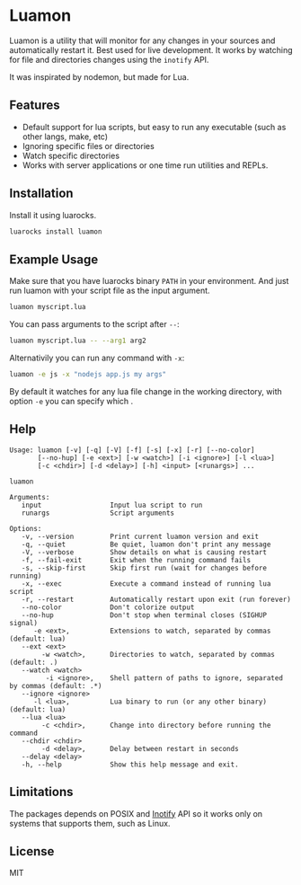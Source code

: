 # Luamon
Luamon is a utility that will monitor for any changes in your sources and automatically restart it. Best used for live development. It works by
watching for file and directories changes using the `inotify` API.

It was inspirated by nodemon, but made for Lua.

## Features

* Default support for lua scripts, but easy to run any executable (such as other langs, make, etc)
* Ignoring specific files or directories
* Watch specific directories
* Works with server applications or one time run utilities and REPLs.

## Installation

Install it using luarocks.

```bash
luarocks install luamon
```

## Example Usage

Make sure that you have luarocks binary `PATH` in your environment.
And just run luamon with your script file as the input argument.

```bash
luamon myscript.lua
```

You can pass arguments to the script after `--`:
```bash
luamon myscript.lua -- --arg1 arg2
```

Alternativily you can run any command with `-x`:
```bash
luamon -e js -x "nodejs app.js my args"
```

By default it watches for any lua file change in the working directory,
with option `-e` you can specify which .

## Help
```
Usage: luamon [-v] [-q] [-V] [-f] [-s] [-x] [-r] [--no-color]
       [--no-hup] [-e <ext>] [-w <watch>] [-i <ignore>] [-l <lua>]
       [-c <chdir>] [-d <delay>] [-h] <input> [<runargs>] ...

luamon

Arguments:
   input                 Input lua script to run
   runargs               Script arguments

Options:
   -v, --version         Print current luamon version and exit
   -q, --quiet           Be quiet, luamon don't print any message
   -V, --verbose         Show details on what is causing restart
   -f, --fail-exit       Exit when the running command fails
   -s, --skip-first      Skip first run (wait for changes before running)
   -x, --exec            Execute a command instead of running lua script
   -r, --restart         Automatically restart upon exit (run forever)
   --no-color            Don't colorize output
   --no-hup              Don't stop when terminal closes (SIGHUP signal)
      -e <ext>,          Extensions to watch, separated by commas (default: lua)
   --ext <ext>
        -w <watch>,      Directories to watch, separated by commas (default: .)
   --watch <watch>
         -i <ignore>,    Shell pattern of paths to ignore, separated by commas (default: .*)
   --ignore <ignore>
      -l <lua>,          Lua binary to run (or any other binary) (default: lua)
   --lua <lua>
        -c <chdir>,      Change into directory before running the command
   --chdir <chdir>
        -d <delay>,      Delay between restart in seconds
   --delay <delay>
   -h, --help            Show this help message and exit.
```

## Limitations

The packages depends on POSIX and [Inotify](https://en.wikipedia.org/wiki/Inotify) API so it works only on systems that supports them, such as Linux.

## License
MIT
